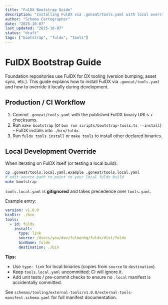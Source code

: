 ```yaml
---
title: "FulDX Bootstrap Guide"
description: "Installing FulDX via .goneat/tools.yaml with local override support"
author: "Schema Cartographer"
date: "2025-10-07"
last_updated: "2025-10-07"
status: "draft"
tags: ["bootstrap", "fuldx", "tools"]
---
```


# FulDX Bootstrap Guide

Foundation repositories use FulDX for DX tooling (version bumping, asset sync, etc.). This guide explains how to install FulDX via `.goneat/tools.yaml` and how to override it locally during development.

## Production / CI Workflow

1. Commit `.goneat/tools.yaml` with the published FulDX binary URLs + checksums.
2. Run `make bootstrap` (or `bun run scripts/bootstrap-tools.ts --install`) – FulDX installs into `./bin/fuldx`.
3. Run `fuldx tools install` or `make tools` to install other declared binaries.

## Local Development Override

When iterating on FulDX itself (or testing a local build):

```bash
cp .goneat/tools.local.yaml.example .goneat/tools.local.yaml
# edit source path to point to your local fuldx build
make bootstrap
```

`tools.local.yaml` is **gitignored** and takes precedence over `tools.yaml`.

Example entry:

```yaml
version: v1.0.0
binDir: ./bin
tools:
  - id: fuldx
    install:
      type: link
      source: /Users/you/dev/fulmenhq/fuldx/dist/fuldx
      binName: fuldx
      destination: ./bin
```

**Tips:**

- Use `type: link` for local binaries (copies from `source` to `destination`).
- Keep `tools.local.yaml` uncommitted; CI will ignore it.
- Add unit tests / pre-commit checks to ensure no `.local` manifest is accidentally committed.

See `schemas/tooling/external-tools/v1.0.0/external-tools-manifest.schema.yaml` for full manifest documentation.
